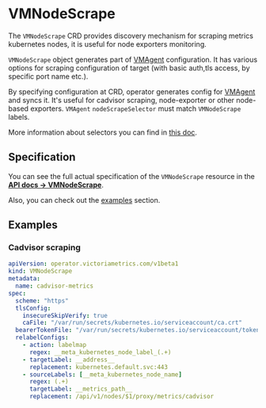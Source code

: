 # VMNodeScrape

The `VMNodeScrape` CRD provides discovery mechanism for scraping metrics kubernetes nodes,
it is useful for node exporters monitoring.

`VMNodeScrape` object generates part of [VMAgent](https://docs.victoriametrics.com/operator/resources/vmagent.html) configuration.
It has various options for scraping configuration of target (with basic auth,tls access, by specific port name etc.).

By specifying configuration at CRD, operator generates config 
for [VMAgent](https://docs.victoriametrics.com/operator/resources/vmagent.html) and syncs it. It's useful for cadvisor scraping,
node-exporter or other node-based exporters. `VMAgent` `nodeScrapeSelector` must match `VMNodeScrape` labels.

More information about selectors you can find in [this doc](https://docs.victoriametrics.com/operator/resources/vmagent.html#scraping).

## Specification

You can see the full actual specification of the `VMNodeScrape` resource in
the **[API docs -> VMNodeScrape](https://docs.victoriametrics.com/operator/api.html#vmnodescrape)**.

Also, you can check out the [examples](#examples) section.

## Examples

### Cadvisor scraping

```yaml
apiVersion: operator.victoriametrics.com/v1beta1
kind: VMNodeScrape
metadata:
  name: cadvisor-metrics
spec:
  scheme: "https"
  tlsConfig:
    insecureSkipVerify: true
    caFile: "/var/run/secrets/kubernetes.io/serviceaccount/ca.crt"
  bearerTokenFile: "/var/run/secrets/kubernetes.io/serviceaccount/token"
  relabelConfigs:
    - action: labelmap
      regex: __meta_kubernetes_node_label_(.+)
    - targetLabel: __address__
      replacement: kubernetes.default.svc:443
    - sourceLabels: [__meta_kubernetes_node_name]
      regex: (.+)
      targetLabel: __metrics_path__
      replacement: /api/v1/nodes/$1/proxy/metrics/cadvisor
```
